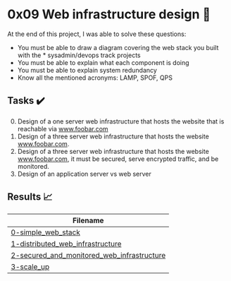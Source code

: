 # 0x09 Web infrastructure design :wrench:

At the end of this project, I was able to solve these questions:

* You must be able to draw a diagram covering the web stack you built with the * sysadmin/devops track projects
* You must be able to explain what each component is doing
* You must be able to explain system redundancy
* Know all the mentioned acronyms: LAMP, SPOF, QPS


## Tasks :heavy_check_mark:

0. Design of a one server web infrastructure that hosts the website that is reachable via www.foobar.com
1. Design of a three server web infrastructure that hosts the website www.foobar.com.
2. Design of a three server web infrastructure that hosts the website www.foobar.com, it must be secured, serve encrypted traffic, and be monitored.
3. Design of an application server vs web server



## Results :chart_with_upwards_trend:

| Filename |
| ------ |
| [0-simple_web_stack](https://github.com/ibrisho/alx-system_engineering-devops/blob/master/0x09-web_infrastructure_design/0-simple_web_stack)|
| [1-distributed_web_infrastructure](https://github.com/ibrisho/alx-system_engineering-devops/blob/master/0x09-web_infrastructure_design/1-distributed_web_infrastructure)|
| [2-secured_and_monitored_web_infrastructure](https://github.com/ibrisho/alx-system_engineering-devops/blob/master/0x09-web_infrastructure_design/2-secured_and_monitored_web_infrastructure)|
| [3-scale_up](https://github.com/ibrisho/alx-system_engineering-devops/blob/master/0x09-web_infrastructure_design/3-scale_up)|
